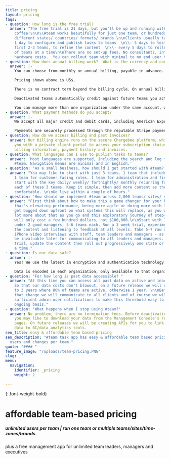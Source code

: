 ```yaml
---
title: pricing
layout: pricing
faqs:
- question: How long is the free trial?
  answer: "The free trial is 21 days, but you'll be up and running within 2 cups of
    coffee!\n\n\\#team works beautifully for just one team, or hundreds of teams across
    different states/ countries/ formats/ brands.\n\nClients usually take:  \n\\-
    1 day to configure and publish tasks to teams  \n\\- 5 days to test with their
    first 2-3 teams, to refine the content  \n\\- every 5 days to rollout to batches
    of teams at a time\n\nThere are no set-up fees. No consultants, integration or
    hardware costs.  You can rollout team with minimal to no end user training."
- question: How does annual billing work?  What is the currency and contract term?
  answer: |-
    You can choose from monthly or annual billing, payable in advance.  Annual pricing is discounted 17-22% on monthly pricing.

    Pricing shown above is US$.

    There is no contract term beyond the billing cycle. On annual billing, your active teams are billed annually in advance. As you activate more teams in #team, these are billed pro-rata for the balance of the year, so you can easily manage all of your teams to one annual billing cycle.

    Deactivated teams automatically credit against future teams you activate on the #team.

    You can manage more than one organization under the same account, with different billing and payment methods per organization. You can run more than one brand per organization.
- question: What payment methods do you accept?
  answer: |-
    We accept all major credit and debit cards, including American Express, Visa, Mastercard and Diners Club.

    Payments are securely processed through the reputable Stripe payment gateway. Our billing engine runs on the secure Chargebee platform, which provides you with a client portal to access your subscription status, payment methods, billing information, payment history and invoices.
- question: How do we access billing and past invoices?
  answer: Our billing engine runs on the secure Chargebee platform, which provides
    you with a private client portal to access your subscription status, payment methods,
    billing information, payment history and invoices.
- question: What languages can I use to publish tasks to teams?
  answer: 'Most languages are supported, including the search and log features within
    #team. Navigation menus are minimal and in English.'
- question: 'As a small business, how should I get started with #team? '
  answer: "You may like to start with just 3 teams. 1 team that includes everyone.
    1 team for customer facing roles. 1 team for administration and finance. First
    start with the key daily/ weekly/ fortnightly/ monthly recurring functions of
    each of these 3 teams. Keep it simple, then add more content as the teams get
    comfortable. \n\nGo live within a couple of hours."
- question: 'How should we implement #team across 2,000 teams/ sites/ stores?  '
  answer: "First think about how to make this a game changer for your business - whether
    that's elevating performance, being more agile or doing more with less. \n\nDon't
    get bogged down upfront on what systems this will replace, as you will learn a
    lot more about that as you go and this exploratory journey of step-change innovation
    will only cost a few hundred dollars, not $100,000.\n\nStart with 10-12 teams
    under 2 good managers, 5-6 teams each. Run a 3 week trial, experimenting with
    the content and listening to feedback at all levels. Take 5-7 raw authentic quick
    iPhone video interviews with staff, team leaders and managers - as these will
    be invaluable later for communicating to all leaders and managers. Evaluate the
    trial, update the content then roll out progressively one state or country at
    a time."
- question: Is our data safe?
  answer: |-
    Yes! We use the latest in encryption and authentication technology.

    Data is encoded in each organization, only available to that organization and its users. Data hosting is with Linode, which we found to provide the fastest end user experience.
- question: "​For how long is past data accessible? "
  answer: "At this time you can access all past data on active and inactive teams.
    So that our data costs don't blowout, on a future release we will change this
    to 3 years where 80% of teams are active, otherwise 1 year. \n\nBefore making
    that change we will communicate to all clients and of course we will put in place
    sufficient admin user notifications to make this threshold easy to manage on an
    ongoing basis."
- question: 'What happens when I stop using #team?'
  answer: No problem, there are no termination fees. Before deactivating your account
    you may like to download your data from the Management Console's results and logs
    pages. On future releases we will be creating APIs for you to link your task app
    data to BI/data analytics tools.
seo_title: easy & affordable team based pricing
seo_description: "#team task app has easy & affordable team based pricing, with unlimited
  users and changes per team."
quote: "#### "
feature_image: "/uploads/team-pricing.PNG"
slug: ''
menu:
  navigation:
    identifier: _pricing
    weight: 2

---
```

{:.font-weight-bold}

# affordable team-based pricing

##### unlimited users per team | run one team or multiple teams/sites/time-zones/brands

plus a free management app for unlimited team leaders, managers and executives
